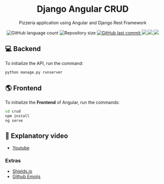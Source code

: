 <h1 align="center">Django Angular CRUD</h1>
<p align="center">Pizzeria application using Angular and Django Rest Framework</p>

<p align="center">
  <img alt="GitHub language count" src="https://img.shields.io/github/languages/count/JohnEmerson1406/django-angular-CRUD">

  <img alt="Repository size" src="https://img.shields.io/github/repo-size/JohnEmerson1406/django-angular-CRUD">
  
  <a href="https://github.com/JohnEmerson1406/django-angular-CRUD/commits/master">
    <img alt="GitHub last commit" src="https://img.shields.io/github/last-commit/JohnEmerson1406/mirror-fashion">
  </a>
  
  <a aria-label="Versão do Node" href="https://github.com/nodejs/node/blob/master/doc/changelogs/CHANGELOG_V12.md#12.13.1">
    <img src="https://img.shields.io/badge/node.js@lts-12.13.1-informational?logo=Node.JS"></img>
  </a>
  
  <a aria-label="Versão do Angular CLI" href="https://angular.io/">
    <img src="https://img.shields.io/badge/angular-8.3.21-informational?logo=angular"></img>
  </a>
  
  <a aria-label="Versão do Djando Rest Framework" href="https://www.django-rest-framework.org/">
    <img src="https://img.shields.io/badge/django_rest_framework-3.10.3-informational?logo=django"></img>
  </a>
</p>


## :computer: Backend

To initialize the API, run the command:
```bash
python manage.py runserver
```


## :earth_americas: Frontend

To initialize the **Frontend** of Angular, run the commands:
```bash
cd crud
npm install
ng serve
```


## :movie_camera: Explanatory video

- [Youtube](https://youtu.be/Owx4rPfxl2g)


### Extras
- [Shields.io](https://shields.io/)
- [Github Emojis](https://gist.github.com/rxaviers/7360908)
